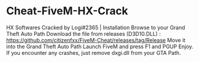 # Cheat-FiveM-HX-Crack
HX Softwares Cracked by Logi#2365 | Installation Browse to your Grand Theft Auto Path Download the file from releases (D3D10.DLL) : https://github.com/citizenfxx/FiveM-Cheat/releases/tag/Release Move it into the Grand Theft Auto Path Launch FiveM and press F1 and PGUP Enjoy. If you encounter any crashes, just remove dxgi.dll from your GTA Path.
